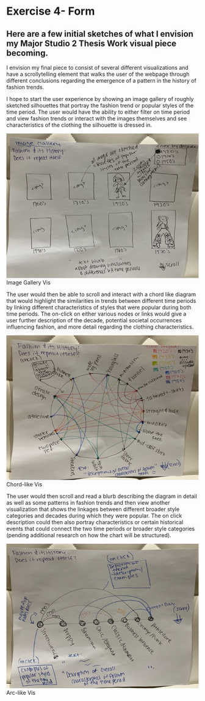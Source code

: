 # Exercise 4- Form

## Here are a few initial sketches of what I envision my Major Studio 2 Thesis Work visual piece becoming. 

<p>I envision my final piece to consist of several different visualizations and have a scrollytelling element
that walks the user of the webpage through different conclusions regarding the emergence of a pattern
in the history of fashion trends.</p>

<p>I hope to start the user experience by showing an image gallery of roughly sketched silhouettes that portray
the fashion trend or popular styles of the time period. The user would have the ability to either filter on 
time period and view fashion trends or interact with the images themselves and see characteristics of the clothing
the silhouette is dressed in.</p>

<img src='Image_Gallery.JPG'>Image Gallery Vis</img>

<p>The user would then be able to scroll and interact with a chord like diagram that would highlight the similarities in trends
between different time periods by linking different characteristics of styles that were popular during both time periods.
The on-click on either various nodes or links would give a user further description of the decade, potential societal occurrences influencing fashion, 
and more detail regarding the clothing characteristics.</p>

<img src='CHORD_DIAGRAM.JPG'>Chord-like Vis </img>

<p> The user would then scroll and read a blurb describing the diagram in detail as well as some patterns in fashion trends
and then view another visualization that shows the linkages between different broader style categories and decades during which they were
popular. The on click description could then also portray characteristics or certain historical events that could connect
the two time periods or broader style categories (pending additional research on how the chart will be structured).</p>

<img src='ARC_DIAGRAM.JPG'>Arc-like Vis </img>